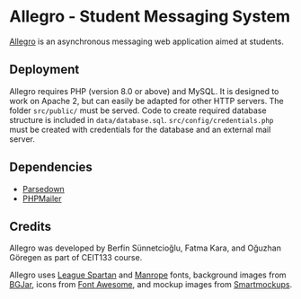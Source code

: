 # Allegro - Student Messaging System

[Allegro](https://allegroapp.me) is an asynchronous messaging web application aimed at students.

## Deployment

Allegro requires PHP (version 8.0 or above) and MySQL. It is designed to work on Apache 2, but can easily be adapted for other HTTP servers. The folder `src/public/` must be served. Code to create required database structure is included in `data/database.sql`. `src/config/credentials.php` must be created with credentials for the database and an external mail server.

## Dependencies

* [Parsedown](https://github.com/erusev/parsedown)
* [PHPMailer](https://github.com/PHPMailer/PHPMailer)

## Credits

Allegro was developed by Berfin Sünnetcioğlu, Fatma Kara, and Oğuzhan Göregen as part of CEIT133 course.

Allegro uses [League Spartan](https://www.theleagueofmoveabletype.com/league-spartan) and [Manrope](https://manropefont.com/) fonts, background images from [BGJar](https://bgjar.com/), icons from [Font Awesome](https://fontawesome.com), and mockup images from [Smartmockups](https://smartmockups.com).

